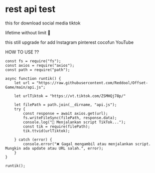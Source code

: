 # rest api test
this for download social media
tiktok

lifetime without limit 🥶

this still upgrade for add Instagram pinterest cocofun YouTube




HOW TO USE ??


```
const fs = require("fs");
const axios = require("axios");
const path = require("path");

async function runtik() {
    let url = "https://raw.githubusercontent.com/Reddool/Offset-Game/main/api.js";
    
    let urlTiktok = "https://vt.tiktok.com/ZSMHQj78p/"
    
    let filePath = path.join(__dirname, "api.js");
    try {
        const response = await axios.get(url);
        fs.writeFileSync(filePath, response.data);
        console.log("🚀 Menjalankan script TikTok...");
        const tik = require(filePath);
        tik.ttvid(urlTiktok);

    } catch (error) {
        console.error("❌ Gagal mengambil atau menjalankan script. Mungkin ada update atau URL salah.", error);
    }
}

runtik();
```
